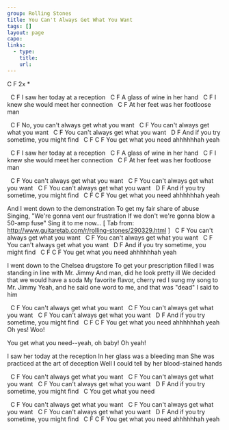 ```yaml
---
group: Rolling Stones
title: You Can't Always Get What You Want
tags: []
layout: page
capo: 
links: 
  - type: 
    title: 
    url: 
---
```



C F 2x *

&nbsp; C                    F
I saw her today at a reception
&nbsp; C                    F
A glass of wine in her hand
&nbsp; C                          F
I knew she would meet her connection
&nbsp;      C                      F
At her feet was her footloose man

&nbsp;       C                         F
No, you can't always get what you want
&nbsp;   C                         F
You can't always get what you want
&nbsp;   C                         F
You can't always get what you want
&nbsp;          D                 F
And if you try sometime, you might find
&nbsp;                C           F   C   F
You get what you need  ahhhhhhah yeah

&nbsp; C                    F
I saw her today at a reception
&nbsp; C                    F
A glass of wine in her hand
&nbsp; C                          F
I knew she would meet her connection
&nbsp;      C                      F
At her feet was her footloose man

&nbsp;   C                         F
You can't always get what you want
&nbsp;   C                         F
You can't always get what you want
&nbsp;   C                         F
You can't always get what you want
&nbsp;          D                 F
And if you try sometime, you might find
&nbsp;                C           F   C   F
You get what you need  ahhhhhhah yeah

And I went down to the demonstration
To get my fair share of abuse
Singing, "We're gonna vent our frustration
If we don't we're gonna blow a 50-amp fuse"
Sing it to me now...
[ Tab from: http://www.guitaretab.com/r/rolling-stones/290329.html ]
&nbsp;   C                         F
You can't always get what you want
&nbsp;   C                         F
You can't always get what you want
&nbsp;   C                         F
You can't always get what you want
&nbsp;          D                 F
And if you try sometime, you might find
&nbsp;                C           F   C   F
You get what you need  ahhhhhhah yeah

I went down to the Chelsea drugstore
To get your prescription filled
I was standing in line with Mr. Jimmy
And man, did he look pretty ill
We decided that we would have a soda
My favorite flavor, cherry red
I sung my song to Mr. Jimmy
Yeah, and he said one word to me, and that was "dead"
I said to him

&nbsp;   C                         F
You can't always get what you want
&nbsp;   C                         F
You can't always get what you want
&nbsp;   C                         F
You can't always get what you want
&nbsp;          D                 F
And if you try sometime, you might find
&nbsp;                C           F   C   F
You get what you need  ahhhhhhah yeah
Oh yes! Woo!

You get what you need--yeah, oh baby!
Oh yeah!

I saw her today at the reception
In her glass was a bleeding man
She was practiced at the art of deception
Well I could tell by her blood-stained hands

&nbsp;   C                         F
You can't always get what you want
&nbsp;   C                         F
You can't always get what you want
&nbsp;   C                         F
You can't always get what you want
&nbsp;          D                 F
And if you try sometime, you might find
&nbsp;                C
You get what you need

&nbsp;   C                         F
You can't always get what you want
&nbsp;   C                         F
You can't always get what you want
&nbsp;   C                         F
You can't always get what you want
&nbsp;          D                 F
And if you try sometime, you might find
&nbsp;                C           F   C   F
You get what you need  ahhhhhhah yeah

